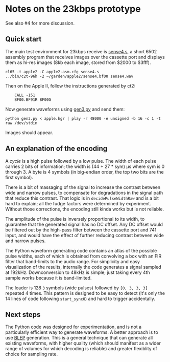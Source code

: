# Notes on the 23kbps prototype

See also #4 for more discussion.

## Quick start

The main test environment for 23kbps receive is [sense4.s](sense4.s), a short
6502 assembly program that receives images over the cassette port and displays
them as hi-res images (8kb each image, stored from $2000 to $3fff).

```
cl65 -t apple2 -C apple2-asm.cfg sense4.s
../bin/c2t-96h -2 ~/garden/apple2/sense4,bf00 sense4.wav
```

Then on the Apple II, follow the instructions generated by ct2:

```
	CALL -151
	BF00.BF91R BF00G
```

Now generate waveforms using [gen3.py](gen3.py) and send them:

```
python gen3.py < apple.hgr | play -r 48000 -e unsigned -b 16 -c 1 -t raw /dev/stdin
```

Images should appear.

## An explanation of the encoding

A *cycle* is a high pulse followed by a low pulse. The width of each pulse carries
2 bits of information; the width is (44 + 27 * sym) µs where sym is 0 through 3.
A byte is 4 symbols (in big-endian order, the top two bits are the first symbol).

There is a bit of massaging of the signal to increase the contrast between
wide and narrow pulses, to compensate for degradations in the signal path that
reduce this contrast. That logic is in `decidePulseWidthRaw` and is a bit
hard to explain; all the fudge factors were determined by experiment. Without
those corrections, the encoding still kinda works but is not reliable.

The amplitude of the pulse is inversely proportional to its width, to guarantee
that the generated signal has no DC offset. Any DC offset would be filtered
out by the high-pass filter between the cassette port and 741 input, and would
have the effect of further reducing contrast between wide and narrow pulses.

The Python waveform generating code contains an atlas of the possible pulse
widths, each of which is obtained from convolving a box with an FIR filter that
band-limits to the audio range. For simplicity and easy visualization of the
results, internally the code generates a signal sampled at 192kHz.
Downconversion to 48kHz is simple; just taking every 4th sample works because
it is band-limited.

The leader is 128 `3` symbols (wide pulses) followed by `[0, 3, 3, 3]` repeated 4
times. This pattern is designed to be easy to detect (it's only the 14 lines
of code following `start_sync0`) and hard to trigger accidentally.

## Next steps

The Python code was designed for experimentation, and is not a particularly
efficient way to generate waveforms. A better approach is to use
[BLEP](https://stackoverflow.com/questions/175312/bandlimited-waveform-generation)
generation. This is a general technique that can generate all existing
waveforms, with higher quality (which should manifest as a wider range of
volumes for which decoding is reliable) and greater flexiblity of choice
for sampling rate.


